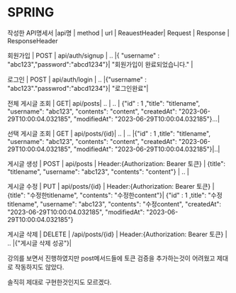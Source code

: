 # SPRING

작성한 API명세서
|api명 | method | url | ReauestHeader| Request | Response | ResponseHeader

회원가입 | POST | api/auth/signup | .. |{ "username" : "abc123","password":"abcd1234"}| "회원가입이 완료되었습니다." |

로그인   | POST | api/auth/login  | .. |{"username" : "abc123"."passwrod":"abcd1234"}| "로그인완료"|

전체 게시글 조회 | GET| api/posts| .. | .. | {"id" : 1 ,"title": "titlename", "username": "abc123", "contents": "content", "createdAt": "2023-06-29T10:00:04.032185", "modifiedAt": "2023-06-29T10:00:04.032185"}...|

선택 게시글 조회 | GET | api/posts/{id}| .. | .. |{"id" : 1 ,title": "titlename", "username": "abc123", "contents": "content", "createdAt": "2023-06-29T10:00:04.032185", "modifiedAt": "2023-06-29T10:00:04.032185"}|..|

게시글 생성 | POST | api/posts | Header:{Authorization: Bearer 토큰} | {title": "titlename", "username": "abc123", "contents": "content"} | .. |

게시글 수정 | PUT | api/posts/{id} | Header:{Authorization: Bearer 토큰} | {title": "수정한titlename", "contents": "수정한content"}| {"id" : 1 ,title": "수정titlename", "username": "abc123", "contents": "수정content", "createdAt": "2023-06-29T10:00:04.032185", "modifiedAt": "2023-06-29T10:00:04.032185"}

게시글 삭제 | DELETE | /api/posts/{id} | Header:{Authorization: Bearer 토큰} | .. |{"게시글 삭제 성공"}|



강의를 보면서 진행하였지만 post메서드들에 토큰 검증을 추가하는것이 어려웠고 제대로 작동하지도 않았다.

솔직히 제대로 구현한것인지도 모르겠다. 
